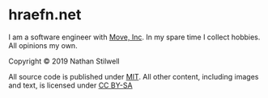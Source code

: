 # hraefn.net

I am a software engineer with [Move, Inc](https://www.move.com/). In my spare time I collect hobbies. All opinions my own.

Copyright © 2019 Nathan Stilwell

All source code is published under [MIT](https://opensource.org/licenses/MIT). All other content, including images and text, is licensed under [CC BY-SA](http://creativecommons.org/licenses/by-sa/4.0/)
